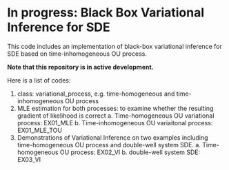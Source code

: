 # In progress: Black Box Variational Inference for SDE

This code includes an implementation of black-box variational inference for SDE based on time-inhomogeneous OU process.

**Note that this repository is in active development.**

Here is a list of codes:
  1. class: variational_process, e.g. time-homogeneous and time-inhomogeneous OU process
  2. MLE estimation for both processes: to examine whether the resulting gradient of likelihood is correct
    a. Time-homogeneous OU variational process: EX01_MLE
    b. Time-inhomogeneous OU variaitonal process: EX01_MLE_TOU
  4. Demonstrations of Variational Inference on two examples including time-homogeneous OU process and double-well system SDE.
    a. Time-homogeneous OU process: EX02_VI
    b. double-well system SDE: EX03_VI
